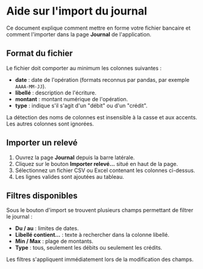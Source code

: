 # Aide sur l'import du journal

Ce document explique comment mettre en forme votre fichier bancaire et comment l'importer dans la page **Journal** de l'application.

## Format du fichier

Le fichier doit comporter au minimum les colonnes suivantes :

- **date** : date de l'opération (formats reconnus par pandas, par exemple `AAAA-MM-JJ`).
- **libellé** : description de l'écriture.
- **montant** : montant numérique de l'opération.
- **type** : indique s'il s'agit d'un "débit" ou d'un "crédit".

La détection des noms de colonnes est insensible à la casse et aux accents. Les autres colonnes sont ignorées.

## Importer un relevé

1. Ouvrez la page **Journal** depuis la barre latérale.
2. Cliquez sur le bouton **Importer relevé…** situé en haut de la page.
3. Sélectionnez un fichier CSV ou Excel contenant les colonnes ci-dessus.
4. Les lignes valides sont ajoutées au tableau.

## Filtres disponibles

Sous le bouton d'import se trouvent plusieurs champs permettant de filtrer le journal :

- **Du / au** : limites de dates.
- **Libellé contient…** : texte à rechercher dans la colonne libellé.
- **Min / Max** : plage de montants.
- **Type** : tous, seulement les débits ou seulement les crédits.

Les filtres s'appliquent immédiatement lors de la modification des champs.

